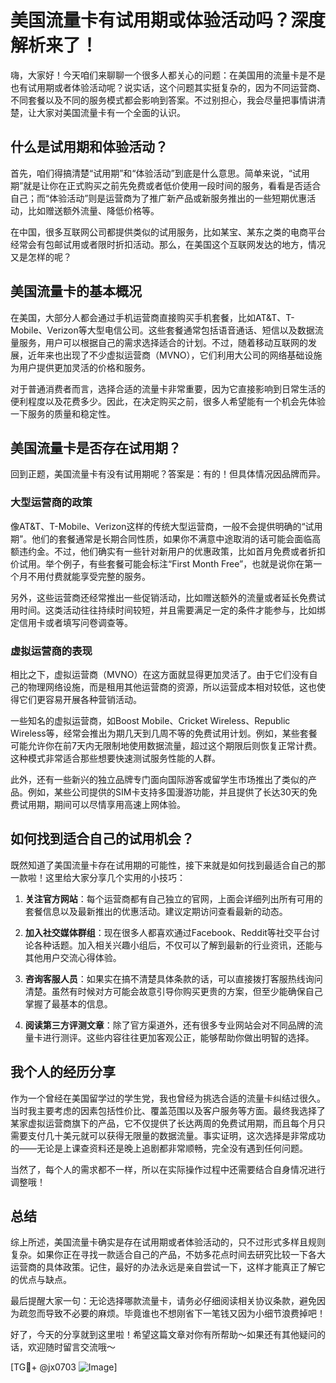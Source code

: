 # 美国流量卡有试用期或体验活动吗？深度解析来了！

嗨，大家好！今天咱们来聊聊一个很多人都关心的问题：在美国用的流量卡是不是也有试用期或者体验活动呢？说实话，这个问题其实挺复杂的，因为不同运营商、不同套餐以及不同的服务模式都会影响到答案。不过别担心，我会尽量把事情讲清楚，让大家对美国流量卡有一个全面的认识。

## 什么是试用期和体验活动？

首先，咱们得搞清楚“试用期”和“体验活动”到底是什么意思。简单来说，“试用期”就是让你在正式购买之前先免费或者低价使用一段时间的服务，看看是否适合自己；而“体验活动”则是运营商为了推广新产品或新服务推出的一些短期优惠活动，比如赠送额外流量、降低价格等。

在中国，很多互联网公司都提供类似的试用服务，比如某宝、某东之类的电商平台经常会有包邮试用或者限时折扣活动。那么，在美国这个互联网发达的地方，情况又是怎样的呢？

## 美国流量卡的基本概况

在美国，大部分人都会通过手机运营商直接购买手机套餐，比如AT&T、T-Mobile、Verizon等大型电信公司。这些套餐通常包括语音通话、短信以及数据流量服务，用户可以根据自己的需求选择适合的计划。不过，随着移动互联网的发展，近年来也出现了不少虚拟运营商（MVNO），它们利用大公司的网络基础设施为用户提供更加灵活的价格和服务。

对于普通消费者而言，选择合适的流量卡非常重要，因为它直接影响到日常生活的便利程度以及花费多少。因此，在决定购买之前，很多人希望能有一个机会先体验一下服务的质量和稳定性。

## 美国流量卡是否存在试用期？

回到正题，美国流量卡有没有试用期呢？答案是：有的！但具体情况因品牌而异。

### 大型运营商的政策

像AT&T、T-Mobile、Verizon这样的传统大型运营商，一般不会提供明确的“试用期”。他们的套餐通常是长期合同性质，如果你不满意中途取消的话可能会面临高额违约金。不过，他们确实有一些针对新用户的优惠政策，比如首月免费或者折扣价试用。举个例子，有些套餐可能会标注“First Month Free”，也就是说你在第一个月不用付费就能享受完整的服务。

另外，这些运营商还经常推出一些促销活动，比如赠送额外的流量或者延长免费试用时间。这类活动往往持续时间较短，并且需要满足一定的条件才能参与，比如绑定信用卡或者填写问卷调查等。

### 虚拟运营商的表现

相比之下，虚拟运营商（MVNO）在这方面就显得更加灵活了。由于它们没有自己的物理网络设施，而是租用其他运营商的资源，所以运营成本相对较低，这也使得它们更容易开展各种营销活动。

一些知名的虚拟运营商，如Boost Mobile、Cricket Wireless、Republic Wireless等，经常会推出为期几天到几周不等的免费试用计划。例如，某些套餐可能允许你在前7天内无限制地使用数据流量，超过这个期限后则恢复正常计费。这种模式非常适合那些想要快速测试服务性能的人群。

此外，还有一些新兴的独立品牌专门面向国际游客或留学生市场推出了类似的产品。例如，某些公司提供的SIM卡支持多国漫游功能，并且提供了长达30天的免费试用期，期间可以尽情享用高速上网体验。

## 如何找到适合自己的试用机会？

既然知道了美国流量卡存在试用期的可能性，接下来就是如何找到最适合自己的那一款啦！这里给大家分享几个实用的小技巧：

1. **关注官方网站**：每个运营商都有自己独立的官网，上面会详细列出所有可用的套餐信息以及最新推出的优惠活动。建议定期访问查看最新的动态。
   
2. **加入社交媒体群组**：现在很多人都喜欢通过Facebook、Reddit等社交平台讨论各种话题。加入相关兴趣小组后，不仅可以了解到最新的行业资讯，还能与其他用户交流心得体验。
   
3. **咨询客服人员**：如果实在搞不清楚具体条款的话，可以直接拨打客服热线询问清楚。虽然有时候对方可能会故意引导你购买更贵的方案，但至少能确保自己掌握了最基本的信息。
   
4. **阅读第三方评测文章**：除了官方渠道外，还有很多专业网站会对不同品牌的流量卡进行测评。这些内容往往更加客观公正，能够帮助你做出明智的选择。

## 我个人的经历分享

作为一个曾经在美国留学过的学生党，我也曾经为挑选合适的流量卡纠结过很久。当时我主要考虑的因素包括性价比、覆盖范围以及客户服务等方面。最终我选择了某家虚拟运营商旗下的产品，它不仅提供了长达两周的免费试用期，而且每个月只需要支付几十美元就可以获得无限量的数据流量。事实证明，这次选择是非常成功的——无论是上课查资料还是晚上追剧都非常顺畅，完全没有遇到任何问题。

当然了，每个人的需求都不一样，所以在实际操作过程中还需要结合自身情况进行调整哦！

## 总结

综上所述，美国流量卡确实是存在试用期或者体验活动的，只不过形式多样且规则复杂。如果你正在寻找一款适合自己的产品，不妨多花点时间去研究比较一下各大运营商的具体政策。记住，最好的办法永远是亲自尝试一下，这样才能真正了解它的优点与缺点。

最后提醒大家一句：无论选择哪款流量卡，请务必仔细阅读相关协议条款，避免因为疏忽而导致不必要的麻烦。毕竟谁也不想刚省下一笔钱又因为小细节浪费掉吧！

好了，今天的分享就到这里啦！希望这篇文章对你有所帮助～如果还有其他疑问的话，欢迎随时留言交流哦～

[TG💪+ @jx0703 ![Image](https://github.com/user-attachments/assets/dbca1d08-cadb-493c-b0ec-ad6f7a83f270)]